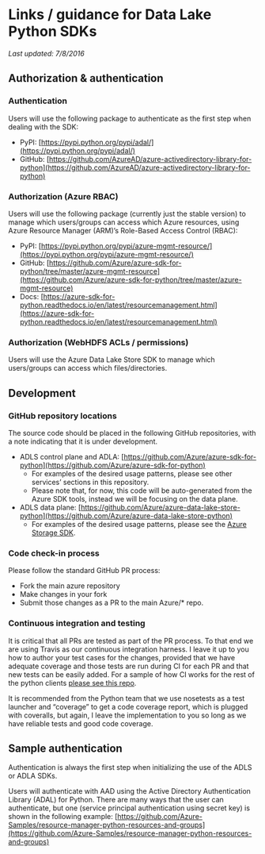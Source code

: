 # Links / guidance for Data Lake Python SDKs

_Last updated: 7/8/2016_

## Authorization & authentication

### Authentication

Users will use the following package to authenticate as the first step when dealing with the SDK:

 - PyPI:  [https://pypi.python.org/pypi/adal/](https://pypi.python.org/pypi/adal/)
 - GitHub:  [https://github.com/AzureAD/azure-activedirectory-library-for-python](https://github.com/AzureAD/azure-activedirectory-library-for-python)

### Authorization (Azure RBAC)

Users will use the following package (currently just the stable version) to manage which users/groups can access which Azure resources, using Azure Resource Manager (ARM)’s Role-Based Access Control (RBAC):

 - PyPI:  [https://pypi.python.org/pypi/azure-mgmt-resource/](https://pypi.python.org/pypi/azure-mgmt-resource/)
 - GitHub:  [https://github.com/Azure/azure-sdk-for-python/tree/master/azure-mgmt-resource](https://github.com/Azure/azure-sdk-for-python/tree/master/azure-mgmt-resource)
 - Docs:  [https://azure-sdk-for-python.readthedocs.io/en/latest/resourcemanagement.html](https://azure-sdk-for-python.readthedocs.io/en/latest/resourcemanagement.html)

### Authorization (WebHDFS ACLs / permissions)

Users will use the Azure Data Lake Store SDK to manage which users/groups can access which files/directories.

## Development

### GitHub repository locations

The source code should be placed in the following GitHub repositories, with a note indicating that it is under development.
 
 * ADLS control plane and ADLA: [https://github.com/Azure/azure-sdk-for-python](https://github.com/Azure/azure-sdk-for-python)
    * For examples of the desired usage patterns, please see other services’ sections in this repository.
    * Please note that, for now, this code will be auto-generated from the Azure SDK tools, instead we will be focusing on the data plane.
 * ADLS data plane: [https://github.com/Azure/azure-data-lake-store-python](https://github.com/Azure/azure-data-lake-store-python)
    * For examples of the desired usage patterns, please see the [Azure Storage SDK](https://github.com/Azure/azure-storage-python).

### Code check-in process

Please follow the standard GitHub PR process:
 
 * Fork the main azure repository
 * Make changes in your fork
 * Submit those changes as a PR to the main Azure/* repo.

### Continuous integration and testing
      
It is critical that all PRs are tested as part of the PR process. To that end we are using Travis as our continuous integration harness. I leave it up to you how to author your test cases for the changes, provided that we have adequate coverage and those tests are run during CI for each PR and that new tests can be easily added. For a sample of how CI works for the rest of the python clients [please see this repo](https://github.com/lmazuel/swagger-to-sdk/blob/master/.travis.yml).
      
It is recommended from the Python team that we use nosetests as a test launcher and “coverage” to get a code coverage report, which is plugged with coveralls, but again, I leave the implementation to you so long as we have reliable tests and good code coverage.

## Sample authentication

Authentication is always the first step when initializing the use of the ADLS or ADLA SDKs.

Users will authenticate with AAD using the Active Directory Authentication Library (ADAL) for Python. There are many ways that the user can authenticate, but one (service principal authentication using secret key) is shown in the following example: [https://github.com/Azure-Samples/resource-manager-python-resources-and-groups](https://github.com/Azure-Samples/resource-manager-python-resources-and-groups)
